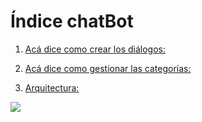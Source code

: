 # Índice chatBot

1. [Acá dice como crear los diálogos:](
https://gist.github.com/wsf/19e2254bf3ce952ce9b5dfc672f5ae9c)

2. [Acá dice como gestionar las categorías:](
https://gist.github.com/wsf/ffb916e1eb4729edb09f93bb510bb685)


3. [Arquitectura:](
https://github.com/Funpei/chatBot/blob/master/Arquitectura.md)

![](https://addons.prestashop.com/835054-pbig/chat-bot-for-social-networking.jpg)
